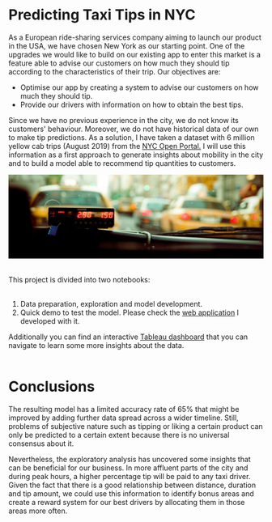 # Predicting Taxi Tips in NYC

As a European ride-sharing services company aiming to launch our product in the USA, we have chosen New York as our starting point. One of the upgrades we would like to build on our existing app to enter this market is a feature able to advise our customers on how much they should tip according to the characteristics of their trip. Our objectives are:

* Optimise our app by creating a system to advise our customers on how much they should tip.
* Provide our drivers with information on how to obtain the best tips.

Since we have no previous experience in the city, we do not know its customers' behaviour. Moreover, we do not have historical data of our own to make tip predictions. As a solution, I have taken a dataset with 6 million yellow cab trips (August 2019) from the <a href="https://www1.nyc.gov/site/tlc/about/tlc-trip-record-data.page">NYC Open Portal.</a></li> I will use this information as a first approach to generate insights about mobility in the city and to build a model able to recommend tip quantities to customers.

![Taxi](./resources/taxi.jpg "Taxi")

<h2></h2>
This project is divided into two notebooks:
<br></br>
<ol>
  <li>Data preparation, exploration and model development.</li>
  <li>Quick demo to test the model. Please check the <a href="https://share.streamlit.io/mbescansa/predicting-taxi-tips-in-nyc/main/app_taxi_tip_predictor.py">web application</a> I developed with it.</li>
</ol> 
</body>
</html>
Additionally you can find an interactive <a href="https://public.tableau.com/app/profile/marta4014/viz/NYC-Taxitippingbehaviour/Dashboard1">Tableau dashboard</a> that you can navigate to learn some more insights about the data.
<br></br>


# Conclusions
The resulting model has a limited accuracy rate of 65% that might be improved by adding further data spread across a wider timeline. Still, problems of subjective nature such as tipping or liking a certain product can only be predicted to a certain extent because there is no universal consensus about it.

Nevertheless, the exploratory analysis has uncovered some insights that can be beneficial for our business. In more affluent parts of the city and during peak hours, a higher percentage tip will be paid to any taxi driver. Given the fact that there is a good relationship between distance, duration and tip amount, we could use this information to identify bonus areas and create a reward system for our best drivers by allocating them in those areas more often.
